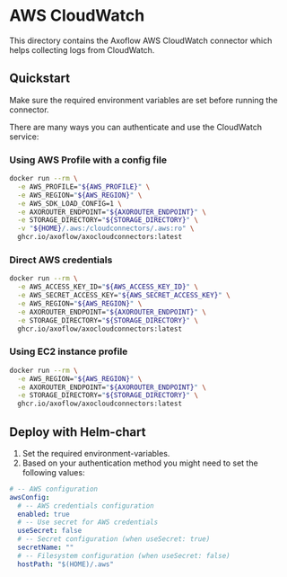 # AWS CloudWatch

This directory contains the Axoflow AWS CloudWatch connector which helps collecting logs from CloudWatch.

## Quickstart

Make sure the required environment variables are set before running the connector.

There are many ways you can authenticate and use the CloudWatch service:

### Using AWS Profile with a config file

```bash
docker run --rm \
  -e AWS_PROFILE="${AWS_PROFILE}" \
  -e AWS_REGION="${AWS_REGION}" \
  -e AWS_SDK_LOAD_CONFIG=1 \
  -e AXOROUTER_ENDPOINT="${AXOROUTER_ENDPOINT}" \
  -e STORAGE_DIRECTORY="${STORAGE_DIRECTORY}" \
  -v "${HOME}/.aws:/cloudconnectors/.aws:ro" \
  ghcr.io/axoflow/axocloudconnectors:latest
```

### Direct AWS credentials

```bash
docker run --rm \
  -e AWS_ACCESS_KEY_ID="${AWS_ACCESS_KEY_ID}" \
  -e AWS_SECRET_ACCESS_KEY="${AWS_SECRET_ACCESS_KEY}" \
  -e AWS_REGION="${AWS_REGION}" \
  -e AXOROUTER_ENDPOINT="${AXOROUTER_ENDPOINT}" \
  -e STORAGE_DIRECTORY="${STORAGE_DIRECTORY}" \
  ghcr.io/axoflow/axocloudconnectors:latest
```

### Using EC2 instance profile

```bash
docker run --rm \
  -e AWS_REGION="${AWS_REGION}" \
  -e AXOROUTER_ENDPOINT="${AXOROUTER_ENDPOINT}" \
  -e STORAGE_DIRECTORY="${STORAGE_DIRECTORY}" \
  ghcr.io/axoflow/axocloudconnectors:latest
```

## Deploy with Helm-chart

1. Set the required environment-variables.
2. Based on your authentication method you might need to set the following values:

```yaml
# -- AWS configuration
awsConfig:
  # -- AWS credentials configuration
  enabled: true
  # -- Use secret for AWS credentials
  useSecret: false
  # -- Secret configuration (when useSecret: true)
  secretName: ""
  # -- Filesystem configuration (when useSecret: false)
  hostPath: "$(HOME)/.aws"
```
